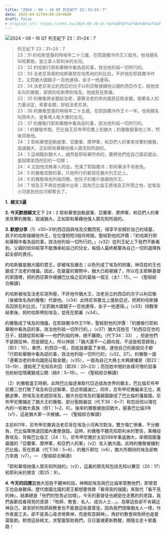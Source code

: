 ```yaml
---
title: "2024 – 08 – 16 QT 列王紀下 23：31~24：7"
date: 2025-04-12T04:06:29+0800
draft: false
# original_url: https://cmtc.tw/2024-08-16-qt-%e5%88%97%e7%8e%8b%e7%b4%80%e4%b8%8b-23%ef%bc%9a3124%ef%bc%9a7
---
```


![2024 – 08 – 16 QT 列王紀下 23：31~24：7](/images/qt.jpg  "2024 – 08 – 16 QT 列王紀下 23：31~24：7")

> 列王紀下 23：31~24：7  
> 23：31 約哈斯登基的時候年二十三歲，在耶路撒冷作王三個月。他母親名叫哈慕她，是立拿人耶利米的女兒。  
> 23：32 約哈斯行耶和華眼中看為惡的事，效法他列祖一切所行的。  
> 23：33 法老尼哥將約哈斯鎖禁在哈馬地的利比拉，不許他在耶路撒冷作王，又罰猶大國銀子一百他連得，金子一他連得。  
> 23：34 法老尼哥立約西亞的兒子以利亞敬接續他父親約西亞作王，給他改名叫約雅敬，卻將約哈斯帶到埃及，他就死在那裏。  
> 23：35 約雅敬將金銀給法老，遵著法老的命向國民征取金銀，按著各人的力量派定，索要金銀，好給法老尼哥。  
> 23：36 約雅敬登基的時候年二十五歲，在耶路撒冷作王十一年。他母親名叫西布大，是魯瑪人毗大雅的女兒。  
> 23：37 約雅敬行耶和華眼中看為惡的事，效法他列祖一切所行的。  
> 24：1 約雅敬年間，巴比倫王尼布甲尼撒上到猶大；約雅敬服事他三年，然後背叛他。  
> 24：2 耶和華使迦勒底軍、亞蘭軍、摩押軍，和亞捫人的軍來攻擊約雅敬，毀滅猶大，正如耶和華藉他僕人眾先知所說的。  
> 24：3 這禍臨到猶大人，誠然是耶和華所命的，要將他們從自己面前趕出，是因瑪拿西所犯的一切罪；  
> 24：4 又因他流無辜人的血，充滿了耶路撒冷；耶和華決不肯赦免。  
> 24：5 約雅敬其餘的事，凡他所行的都寫在猶大列王記上。  
> 24：6 約雅敬與他列祖同睡。他兒子約雅斤接續他作王。  
> 24：7 埃及王不再從他國中出來；因為巴比倫王將埃及王所管之地，從埃及小河直到伯拉河都奪去了。

**1.  經文3遍**

**2. 今天默想經文**王下 24：2 耶和華使迦勒底軍、亞蘭軍、摩押軍，和亞捫人的軍來攻擊約雅敬，毀滅猶大，正如耶和華藉他僕人眾先知所說的。

**3. 默想分享**（1）v30~31約西亞因與埃及交戰而死，得享平安歸於自己的墳墓，其子約哈斯接續他作王，在位僅短短3個月時間。聖經對他的評價：「約哈斯行耶和華眼中看為惡的事，效法他列祖一切所行的。」（v32）從列王紀上下我們不斷看到，父親的信仰經常不能傳承給自己的兒女，每個人最終都要為自己一切的選擇負起全部的責任。

約哈斯雖是猶大國的君王，卻被埃及擄去；以色列成了埃及的附庸，神百姓的王也變成了法老的傀儡。因此，在屬靈的實際中，猶大已經被擄了，所以在主耶穌基督的家譜裡，把約西亞算作被擄巴比倫之前的最後一個王（太1：11）。— 《聖經綜合解讀》

約哈斯被埃及法老尼哥所廢，不許他作猶大王，法老另立約西亞的次子以利亞敬（後被改名為約雅敬）代替他。（v34）此時尼哥要北上援助亞述，把將約哈斯擄去囚禁在利比拉，「又罰猶大國銀子一百他連得，金子一他連得。」（v33）待戰爭結束後，把約哈斯帶到埃及，並死在那裏（v34）。

約雅敬成了埃及的傀儡，在耶路撒冷作王11年，聖經對他的評價：「約雅敬行耶和華眼中看為惡的事，效法他列祖一切所行的。」（v37）猶大百姓在「約西亞在世的日子，就跟從耶和華——他們列祖的神，總不離開」（代下34：33） ，但是他們不是跟從神，而是跟從人。所以神說：「猶大還不一心歸向我，不過是假意歸我」（耶3：10）。果然，約西亞一死，百姓就暴露了本相，連他自己的兩個兒子都「行耶和華眼中看為惡的事，效法他列祖一切所行的」（v32、37）。約雅敬一面「遵著法老的命向國民征取金銀」（v35），一面為自己大興土木興建樓房（耶22：13~19），還殺死了先知烏利亞（耶26：20~23）；而百姓中間的各樣可憎的惡事也紛紛從隱藏變成公開（結8：5~18）。— 《聖經綜合解讀》

（2）約雅敬當王時期，此時巴比倫逐漸取代亞述成為世界的霸主，巴比倫尼布甲尼撒二世打敗了埃及和亞述聯軍，亞述帝國滅亡。同年，尼布甲尼撒繼承王位，乘勝追擊，把埃及法老趕回埃及，猶大也從埃及的藩屬國變成了巴比倫的藩屬國。尼布甲尼撒擄走了猶大王約雅敬、部分聖殿器皿（代下36：6~7）和包括但以理在內的一些猶大貴族（但1：1~2、6）。後來約雅敬被放回猶大，服事巴比倫3年（v1），這是猶大第一次被擄。— 《聖經綜合解讀》

主前601年，尼布甲尼撒與法老尼哥在埃及小河再次對決，雙方傷亡慘重、不分勝負，巴比倫軍隊退回國內重整旗鼓。這時，約雅敬不聽先知耶利米的警告，乘機投靠埃及、背叛巴比倫王（24：1）。尼布甲尼撒於主前598年重返猶大，率領周圍藩屬國的「亞蘭軍、摩押軍，和亞捫人的軍」（v2）攻入猶大國。此時約雅敬被擄到巴比倫，死在那裏（代下36：5~6），約雅斤即位（v6），猶大所期待的埃及卻無力來救（v7）。— 《聖經綜合解讀》

「耶和華借祂僕人眾先知所說的」（v2），這裏的眾先知包括先知以賽亞（20：17）和耶利米的預言（耶25：9）。

**4. 今天的回應**當猶大百姓不聽神的話，神興起埃及與巴比倫來管教他們，即使君王也自身難保。歷代南國北國的君王都想要倚靠「看得見的強國」來取代「看不見的神」，結果總是「他們的愁苦必加增」。今天的基督徒也總是在走舊約的老路，我們喜歡找看得見的資源：「牧師、教會、名人、成功人士…」，高舉這些卻不肯親近神自己。甚至好的牧師與教會也不能救這些基督徒，因為我們很像猶太人一樣，作作表面工夫，卻不是真心尋求倚靠神，而是假意歸神」，再好的教會與牧師也是愛莫能助。默想這些經文，求聖靈幫助我們，日日靈魂更新甦醒，跟隨主走十架義路！